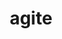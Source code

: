 ---
title: agite
di: (to multiple people)
meaning: hurry up!/ come on!
ch: 8
pos: conjverb
derivative: agitation
---